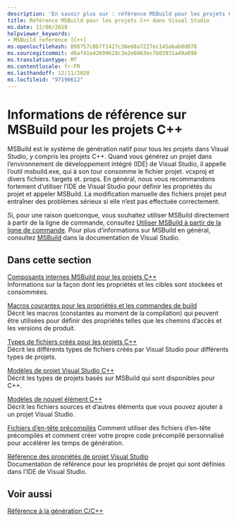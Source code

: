 ```yaml
---
description: 'En savoir plus sur : référence MSBuild pour les projets C++'
title: Référence MSBuild pour les projets C++ dans Visual Studio
ms.date: 12/08/2018
helpviewer_keywords:
- MSBuild reference [C++]
ms.openlocfilehash: 898757c8b7f1427c36e68a7227ec145abab8d078
ms.sourcegitcommit: d6af41e42699628c3e2e6063ec7b03931a49a098
ms.translationtype: MT
ms.contentlocale: fr-FR
ms.lasthandoff: 12/11/2020
ms.locfileid: "97190612"
---
```

# <a name="msbuild-reference-for-c-projects"></a>Informations de référence sur MSBuild pour les projets C++

MSBuild est le système de génération natif pour tous les projets dans Visual Studio, y compris les projets C++. Quand vous générez un projet dans l’environnement de développement intégré (IDE) de Visual Studio, il appelle l’outil msbuild.exe, qui à son tour consomme le fichier projet. vcxproj et divers fichiers. targets et. props. En général, nous vous recommandons fortement d’utiliser l’IDE de Visual Studio pour définir les propriétés du projet et appeler MSBuild. La modification manuelle des fichiers projet peut entraîner des problèmes sérieux si elle n’est pas effectuée correctement.

Si, pour une raison quelconque, vous souhaitez utiliser MSBuild directement à partir de la ligne de commande, consultez [Utiliser MSBuild à partir de la ligne de commande](../msbuild-visual-cpp.md). Pour plus d’informations sur MSBuild en général, consultez [MSBuild](/visualstudio/msbuild/msbuild) dans la documentation de Visual Studio.

## <a name="in-this-section"></a>Dans cette section

[Composants internes MSBuild pour les projets C++](msbuild-visual-cpp-overview.md)<br/>
Informations sur la façon dont les propriétés et les cibles sont stockées et consommées.

[Macros courantes pour les propriétés et les commandes de build](common-macros-for-build-commands-and-properties.md)<br/>
Décrit les macros (constantes au moment de la compilation) qui peuvent être utilisées pour définir des propriétés telles que les chemins d’accès et les versions de produit.

[Types de fichiers créés pour les projets C++](file-types-created-for-visual-cpp-projects.md)<br/>
Décrit les différents types de fichiers créés par Visual Studio pour différents types de projets.

[Modèles de projet Visual Studio C++](visual-cpp-project-types.md)<br>
Décrit les types de projets basés sur MSBuild qui sont disponibles pour C++.

[Modèles de nouvel élément C++](using-visual-cpp-add-new-item-templates.md)<br>
Décrit les fichiers sources et d’autres éléments que vous pouvez ajouter à un projet Visual Studio.

[Fichiers d’en-tête précompilés](../creating-precompiled-header-files.md) Comment utiliser des fichiers d’en-tête précompilés et comment créer votre propre code précompilé personnalisé pour accélérer les temps de génération.

[Référence des propriétés de projet Visual Studio](property-pages-visual-cpp.md)<br/>
Documentation de référence pour les propriétés de projet qui sont définies dans l’IDE de Visual Studio.

## <a name="see-also"></a>Voir aussi

[Référence à la génération C/C++](c-cpp-building-reference.md)
